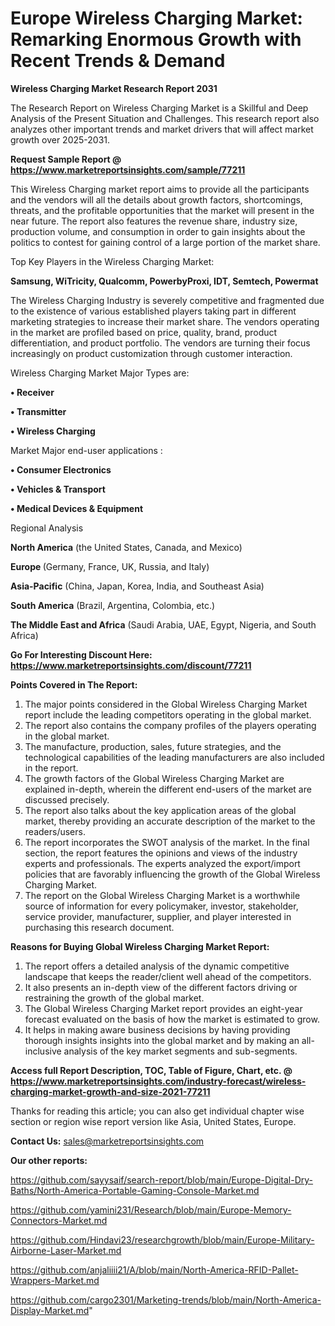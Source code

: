  # Europe Wireless Charging Market: Remarking Enormous Growth with Recent Trends & Demand

<strong>Wireless Charging Market Research Report 2031</strong>

The Research Report on Wireless Charging Market is a Skillful and Deep Analysis of the Present Situation and Challenges. This research report also analyzes other important trends and market drivers that will affect market growth over 2025-2031.

<strong>Request Sample Report @ <a href=https://www.marketreportsinsights.com/sample/77211>https://www.marketreportsinsights.com/sample/77211</a></strong>

This Wireless Charging market report aims to provide all the participants and the vendors will all the details about growth factors, shortcomings, threats, and the profitable opportunities that the market will present in the near future. The report also features the revenue share, industry size, production volume, and consumption in order to gain insights about the politics to contest for gaining control of a large portion of the market share.

Top Key Players in the Wireless Charging Market:

<strong>Samsung, WiTricity, Qualcomm, PowerbyProxi, IDT, Semtech, Powermat</strong>

The Wireless Charging Industry is severely competitive and fragmented due to the existence of various established players taking part in different marketing strategies to increase their market share. The vendors operating in the market are profiled based on price, quality, brand, product differentiation, and product portfolio. The vendors are turning their focus increasingly on product customization through customer interaction.

Wireless Charging Market Major Types are:

<strong>• Receiver

• Transmitter

• Wireless Charging</strong>

Market Major end-user applications :

<strong>• Consumer Electronics

• Vehicles & Transport

• Medical Devices & Equipment</strong>

Regional Analysis

</u><strong><b>North America</b></strong> (the United States, Canada, and Mexico)

<strong><b>Europe </b></strong>(Germany, France, UK, Russia, and Italy)

<strong><b>Asia-Pacific</b></strong> (China, Japan, Korea, India, and Southeast Asia)

<strong><b>South America</b></strong> (Brazil, Argentina, Colombia, etc.)

<strong><b>The Middle East and Africa</b></strong> (Saudi Arabia, UAE, Egypt, Nigeria, and South Africa)

<strong>Go For Interesting Discount Here: <a href=https://www.marketreportsinsights.com/discount/77211>https://www.marketreportsinsights.com/discount/77211</a></strong>

<strong>Points Covered in The Report:</strong>
<ol>
  <li>The major points considered in the Global Wireless Charging Market report include the leading competitors operating in the global market.</li>
  <li>The report also contains the company profiles of the players operating in the global market.</li>
  <li>The manufacture, production, sales, future strategies, and the technological capabilities of the leading manufacturers are also included in the report.</li>
  <li>The growth factors of the Global Wireless Charging Market are explained in-depth, wherein the different end-users of the market are discussed precisely.</li>
  <li>The report also talks about the key application areas of the global market, thereby providing an accurate description of the market to the readers/users.</li>
  <li>The report incorporates the SWOT analysis of the market. In the final section, the report features the opinions and views of the industry experts and professionals. The experts analyzed the export/import policies that are favorably influencing the growth of the Global Wireless Charging Market.</li>
  <li>The report on the Global Wireless Charging Market is a worthwhile source of information for every policymaker, investor, stakeholder, service provider, manufacturer, supplier, and player interested in purchasing this research document.</li>
</ol>
<strong>Reasons for Buying Global Wireless Charging Market Report:</strong>

<ol>
  <li>The report offers a detailed analysis of the dynamic competitive landscape that keeps the reader/client well ahead of the competitors.</li>
  <li>It also presents an in-depth view of the different factors driving or restraining the growth of the global market.</li>
  <li>The Global Wireless Charging Market report provides an eight-year forecast evaluated on the basis of how the market is estimated to grow.</li>
  <li>It helps in making aware business decisions by having providing thorough insights insights into the global market and by making an all-inclusive analysis of the key market segments and sub-segments.</li>
</ol>
<strong>Access full Report Description, TOC, Table of Figure, Chart, etc. @ <a href=https://www.marketreportsinsights.com/industry-forecast/wireless-charging-market-growth-and-size-2021-77211>https://www.marketreportsinsights.com/industry-forecast/wireless-charging-market-growth-and-size-2021-77211</a></strong>


Thanks for reading this article; you can also get individual chapter wise section or region wise report version like Asia, United States, Europe.

<strong>Contact Us:</strong>
sales@marketreportsinsights.com

<strong>Our other reports:</strong>

<a href=https://github.com/sayysaif/search-report/blob/main/Europe-Digital-Dry-Baths/North-America-Portable-Gaming-Console-Market.md>https://github.com/sayysaif/search-report/blob/main/Europe-Digital-Dry-Baths/North-America-Portable-Gaming-Console-Market.md</a>

<a href=https://github.com/yamini231/Research/blob/main/Europe-Memory-Connectors-Market.md>https://github.com/yamini231/Research/blob/main/Europe-Memory-Connectors-Market.md</a>

<a href=https://github.com/Hindavi23/researchgrowth/blob/main/Europe-Military-Airborne-Laser-Market.md>https://github.com/Hindavi23/researchgrowth/blob/main/Europe-Military-Airborne-Laser-Market.md</a>

<a href=https://github.com/anjaliiii21/A/blob/main/North-America-RFID-Pallet-Wrappers-Market.md>https://github.com/anjaliiii21/A/blob/main/North-America-RFID-Pallet-Wrappers-Market.md</a>

<a href=https://github.com/cargo2301/Marketing-trends/blob/main/North-America-Display-Market.md>https://github.com/cargo2301/Marketing-trends/blob/main/North-America-Display-Market.md</a>"

